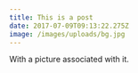 ```yaml
---
title: This is a post
date: 2017-07-09T09:13:22.275Z
image: /images/uploads/bg.jpg
---
```

With a picture associated with it.



